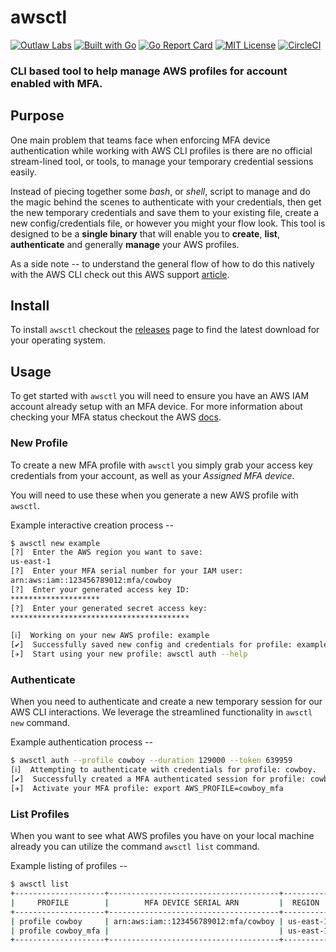 # awsctl

[![Outlaw Labs](https://img.shields.io/badge/developed%20by-Outlaw%20Labs-%23ff9933.svg)](https://github.com/outlawlabs)
[![Built with Go](https://img.shields.io/badge/built%20with-Go-blue.svg)](https://golang.org)
[![Go Report Card](https://goreportcard.com/badge/github.com/outlawlabs/awsctl)](https://goreportcard.com/badge/github.com/outlawlabs/awsctl)
[![MIT License](https://badges.frapsoft.com/os/mit/mit.svg?v=103)](https://opensource.org/licenses/mit-license.php)
[![CircleCI](https://circleci.com/gh/outlawlabs/awsctl.svg?style=svg)](https://circleci.com/gh/outlawlabs/awsctl)

### CLI based tool to help manage AWS profiles for account enabled with MFA.

## Purpose

One main problem that teams face when enforcing MFA device authentication while
working with AWS CLI profiles is there are no official stream-lined tool, or
tools, to manage your temporary credential sessions easily.

Instead of piecing together some _bash_, or _shell_, script to manage and do the
magic behind the scenes to authenticate with your credentials, then get the new
temporary credentials and save them to your existing file, create a new
config/credentials file, or however you might your flow look. This tool is
designed to be a **single binary** that will enable you to **create**, **list**,
**authenticate** and generally **manage** your AWS profiles.

As a side note -- to understand the general flow of how to do this natively with
the AWS CLI check out this AWS support [article](https://aws.amazon.com/premiumsupport/knowledge-center/authenticate-mfa-cli/).

## Install

To install `awsctl` checkout the [releases](https://github.com/outlawlabs/awsctl/releases)
page to find the latest download for your operating system.

## Usage

To get started with `awsctl` you will need to ensure you have an AWS IAM account
already setup with an MFA device. For more information about checking your MFA
status checkout the AWS [docs](https://docs.aws.amazon.com/IAM/latest/UserGuide/id_credentials_mfa_checking-status.html).

### New Profile

To create a new MFA profile with `awsctl` you simply grab your access key
credentials from your account, as well as your _Assigned MFA device_.

You will need to use these when you generate a new AWS profile with `awsctl`.

Example interactive creation process --

```sh
$ awsctl new example
[?]  Enter the AWS region you want to save:
us-east-1
[?]  Enter your MFA serial number for your IAM user:
arn:aws:iam::123456789012:mfa/cowboy
[?]  Enter your generated access key ID:
********************
[?]  Enter your generated secret access key:
****************************************

[ℹ]  Working on your new AWS profile: example
[✔]  Successfully saved new config and credentials for profile: example.
[✈]  Start using your new profile: awsctl auth --help
```

### Authenticate

When you need to authenticate and create a new temporary session for our AWS CLI
interactions. We leverage the streamlined functionality in `awsctl new` command.

Example authentication process --

```sh
$ awsctl auth --profile cowboy --duration 129000 --token 639959
[ℹ]  Attempting to authenticate with credentials for profile: cowboy.
[✔]  Successfully created a MFA authenticated session for profile: cowboy.
[✈]  Activate your MFA profile: export AWS_PROFILE=cowboy_mfa
```

### List Profiles

When you want to see what AWS profiles you have on your local machine already
you can utilize the command `awsctl list` command.

Example listing of profiles --

```sh
$ awsctl list
+--------------------+--------------------------------------+-----------+
|     PROFILE        |        MFA DEVICE SERIAL ARN         |  REGION   |
+--------------------+--------------------------------------+-----------+
| profile cowboy     | arn:aws:iam::123456789012:mfa/cowboy | us-east-1 |
| profile cowboy_mfa |                                      | us-east-1 |
+--------------------+--------------------------------------+-----------+
```
